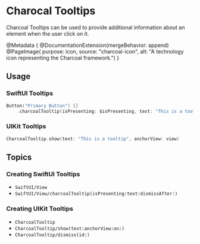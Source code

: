 # Charocal Tooltips

Charcoal Tooltips can be used to provide additional information about an element when the user click on it.

@Metadata {
    @DocumentationExtension(mergeBehavior: append)
    @PageImage(
        purpose: icon, 
        source: "charcoal-icon", 
        alt: "A technology icon representing the Charcoal framework.")
}

## Usage

### SwiftUI Tooltips

```swift
Button("Primary Button") {}
    .charcoalTooltip(isPresenting: $isPresenting, text: "This is a tooltip", dismissAfter: 2)
```

### UIKit Tooltips

```swift
CharcoalTooltip.show(text: "This is a tooltip", anchorView: view)
```

## Topics

### Creating SwiftUI Tooltips

- ``SwiftUI/View``
- ``SwiftUI/View/charcoalTooltip(isPresenting:text:dismissAfter:)``

### Creating UIKit Tooltips

- ``CharcoalTooltip``
- ``CharcoalTooltip/show(text:anchorView:on:)``
- ``CharcoalTooltip/dismiss(id:)``
